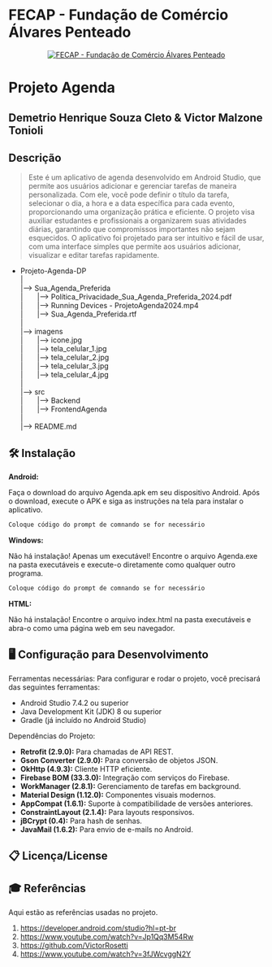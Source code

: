 # FECAP - Fundação de Comércio Álvares Penteado

<p align="center">
<a href= "https://www.fecap.br/"><img src="https://encrypted-tbn0.gstatic.com/images?q=tbn:ANd9GcRhZPrRa89Kma0ZZogxm0pi-tCn_TLKeHGVxywp-LXAFGR3B1DPouAJYHgKZGV0XTEf4AE&usqp=CAU" alt="FECAP - Fundação de Comércio Álvares Penteado" border="0"></a>
</p>

# Projeto Agenda

## Demetrio Henrique Souza Cleto  &  Victor Malzone Tonioli

## Descrição
> Este é um aplicativo de agenda desenvolvido em Android Studio, que permite aos usuários adicionar e gerenciar tarefas de maneira personalizada. Com ele, você pode definir o título da tarefa, selecionar o dia, a hora e a data específica para cada evento, proporcionando uma organização prática e eficiente. O projeto visa auxiliar estudantes e profissionais a organizarem suas atividades diárias, garantindo que compromissos importantes não sejam esquecidos.
O aplicativo foi projetado para ser intuitivo e fácil de usar, com uma interface simples que permite aos usuários adicionar, visualizar e editar tarefas rapidamente.


- Projeto-Agenda-DP<br>
|<br>
|--> Sua_Agenda_Preferida<br>
|  |--> Política_Privacidade_Sua_Agenda_Preferida_2024.pdf<br>
|  |--> Running Devices - ProjetoAgenda2024.mp4<br>
|  |--> Sua_Agenda_Preferida.rtf<br>
|<br>
|--> imagens<br>
|  |--> icone.jpg<br>
|  |--> tela_celular_1.jpg<br>
|  |--> tela_celular_2.jpg<br>
|  |--> tela_celular_3.jpg<br>
|  |--> tela_celular_4.jpg<br>
|<br>
|--> src<br>
|  |--> Backend<br>
|  |--> FrontendAgenda<br>
|<br>
|--> README.md<br>

## 🛠 Instalação

<b>Android:</b>

Faça o download do arquivo Agenda.apk em seu dispositivo Android. 
Após o download, execute o APK e siga as instruções na tela para instalar o aplicativo.

```sh
Coloque código do prompt de comnando se for necessário
```

<b>Windows:</b>

Não há instalação! Apenas um executável! 
Encontre o arquivo Agenda.exe na pasta executáveis e execute-o diretamente como qualquer outro programa.

```sh
Coloque código do prompt de comnando se for necessário
```

<b>HTML:</b>

Não há instalação! 
Encontre o arquivo index.html na pasta executáveis e abra-o como uma página web em seu navegador.

<div class="config-dev">
  <h2>🖥️ Configuração para Desenvolvimento</h2>
  <p>
    Ferramentas necessárias: Para configurar e rodar o projeto, você precisará das seguintes ferramentas:
  </p>
  <ul>
    <li>Android Studio 7.4.2 ou superior</li>
    <li>Java Development Kit (JDK) 8 ou superior</li>
    <li>Gradle (já incluído no Android Studio)</li>
  </ul>
  <p>Dependências do Projeto:</p>
  <ul>
    <li><strong>Retrofit (2.9.0):</strong> Para chamadas de API REST.</li>
    <li><strong>Gson Converter (2.9.0):</strong> Para conversão de objetos JSON.</li>
    <li><strong>OkHttp (4.9.3):</strong> Cliente HTTP eficiente.</li>
    <li><strong>Firebase BOM (33.3.0):</strong> Integração com serviços do Firebase.</li>
    <li><strong>WorkManager (2.8.1):</strong> Gerenciamento de tarefas em background.</li>
    <li><strong>Material Design (1.12.0):</strong> Componentes visuais modernos.</li>
    <li><strong>AppCompat (1.6.1):</strong> Suporte à compatibilidade de versões anteriores.</li>
    <li><strong>ConstraintLayout (2.1.4):</strong> Para layouts responsivos.</li>
    <li><strong>jBCrypt (0.4):</strong> Para hash de senhas.</li>
    <li><strong>JavaMail (1.6.2):</strong> Para envio de e-mails no Android.</li>
  </ul>
</div>

## 📋 Licença/License


## 🎓 Referências

Aqui estão as referências usadas no projeto.

1. <https://developer.android.com/studio?hl=pt-br>
2. <https://www.youtube.com/watch?v=Jp1Qq3M54Rw>
3. <https://github.com/VictorRosetti>
4. <https://www.youtube.com/watch?v=3fJWcvggN2Y>
